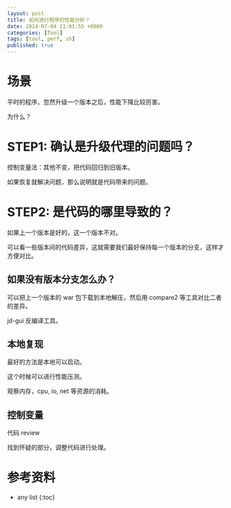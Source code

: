 ```yaml
---
layout: post
title: 如何进行程序的性能分析？
date: 2024-07-04 21:01:55 +0800
categories: [Tool]
tags: [tool, perf, sh]
published: true
---
```


# 场景

平时的程序，忽然升级一个版本之后，性能下降比较厉害。

为什么？

# STEP1: 确认是升级代理的问题吗？

控制变量法：其他不变，把代码回归到旧版本。

如果恢复就解决问题，那么说明就是代码带来的问题。

# STEP2: 是代码的哪里导致的？

如果上一个版本是好的，这一个版本不对。

可以看一些版本间的代码差异，这就需要我们最好保持每一个版本的分支，这样才方便对比。

## 如果没有版本分支怎么办？

可以把上一个版本的 war 包下载到本地解压，然后用 compare2 等工具对比二者的差异。

jd-gui 反编译工具。

## 本地复现

最好的方法是本地可以启动。

这个时候可以进行性能压测。

观察内存，cpu, io, net 等资源的消耗。

## 控制变量

代码 review

找到怀疑的部分，调整代码进行处理。



# 参考资料

* any list
{:toc}
